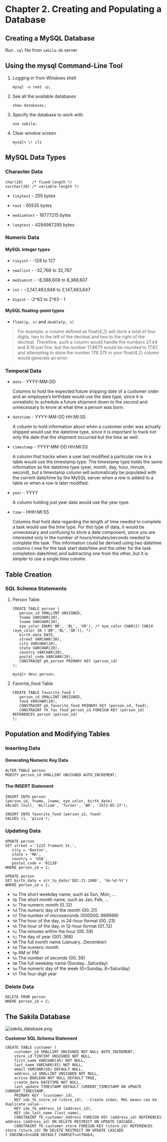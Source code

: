 # Chapter 2. Creating and Populating a Database

## Creating a MySQL Database

Run `.sql` file from `sakila-db` server

## Using the mysql Command-Line Tool

1. Logging in from Windows shell
    ```
   mysql -u root -p;
   ```

2. See all the available databases
    ```
   show databases;
   ```

3. Specify the database to work with
    ```
   use sakila;
   ```

4. Clear window screen
   ```
   mysql> \! cls
   ```

## MySQL Data Types

### Character Data

    char(20)    /* fixed-length */
    varchar(20) /* variable-length */

- `tinytext` - 255 bytes

- `text` - 65535 bytes

- `mediumtext` - 16777215 bytes

- `longtext` - 4294967295 bytes

### Numeric Data

#### MySQL integer types

- `tinyint` - -128 to 127

- `smallint` - -32,768 to 32,767

- `mediumint` - -8,388,608 to 8,388,607

- `int` - −2,147,483,648 to 2,147,483,647

- `bigint` - -2^63 to 2^63 - 1

#### MySQL floating-point types

- `float(p, s)` and `double(p, s)`

> For example, a column defined as float(4,2) will store a total of four digits, two to the left of the decimal and two
> to the right of the decimal. Therefore, such a column would handle the numbers 27.44 and 8.19 just fine, but the
> number
> 17.8675 would be rounded to 17.87, and attempting to store the number 178.375 in your float(4,2) column would generate
> an error.

### Temporal Data

- `date` - YYYY-MM-DD

  Columns to hold the expected future shipping date of a customer order and an employee’s birthdate would use the date
  type, since it is unrealistic to schedule a future shipment down to the second and unnecessary to know at what time a
  person was born.
- `datetime` - YYYY-MM-DD HH:MI:SS

  A column to hold information about when a customer order was actually shipped would use the datetime type, since it is
  important to track not only the date that the shipment occurred but the time as well.
- `timestamp` - YYYY-MM-DD HH:MI:SS

  A column that tracks when a user last modified a particular row in a table would use the timestamp type. The timestamp
  type holds the same information as the datetime type (year, month, day, hour, minute, second), but a timestamp column
  will automatically be populated with the current date/time by the MySQL server when a row is added to a table or when
  a row is later modified.
- `year` - YYYY

  A column holding just year data would use the year type.
- `time` - HHH:MI:SS

  Columns that hold data regarding the length of time needed to complete a task would use the time type. For this type
  of data, it would be unnecessary and confusing to store a date component, since you are interested only in the number
  of hours/minutes/seconds needed to complete the task. This information could be derived using two datetime columns (
  one for the task start date/time and the other for the task completion date/time) and subtracting one from the other,
  but it is simpler to use a single time column.

## Table Creation

### SQL Schema Statements

1. Person Table
   ```
   CREATE TABLE person (
      person_id SMALLINT UNSIGNED,
      fname VARCHAR(20),
      lname VARCHAR(20),
      eye_color ENUM('BR', 'BL', 'GR'), /* eye_color CHAR(2) CHECK (eye_color IN ('BR','BL','GR')), */
      birth_date DATE,
      street VARCHAR(30),
      city VARCHAR(20),
      state VARCHAR(20),
      country VARCHAR(20),
      postal_code VARCHAR(20),
      CONSTRAINT pk_person PRIMARY KEY (person_id)
   );
   ```

   ```
   mysql> desc person;
   ```

2. Favorite_food Table
   ```
   CREATE TABLE favorite_food (
      person_id SMALLINT UNSIGNED,
      food VARCHAR(20),
      CONSTRAINT pk_favorite_food PRIMARY KEY (person_id, food),
      CONSTRAINT fk_fav_food_person_id FOREIGN KEY (person_id) REFERENCES person (person_id)
   );
   ```

## Population and Modifying Tables

### Inserting Data

#### Generating Numeric Key Data

   ```
   ALTER TABLE person
   MODIFY person_id SMALLINT UNSIGNED AUTO_INCREMENT;
   ```

#### The INSERT Statement

   ```
   INSERT INTO person
   (person_id, fname, lname, eye_color, birth_date)
   VALUES (null, 'William', 'Turner', 'BR', '1972-05-27');
   
   INSERT INTO favorite_food (person_id, food)
   VALUES (1, 'pizza');
   ```

### Updating Data

   ```
   UPDATE person
   SET street = '1225 Tremont St.',
      city = 'Boston',
      state = 'MA',
      country = 'USA',
      postal_code = '02138'
   WHERE person_id = 1;
   ```

   ```
   UPDATE person
   SET birth_date = str_to_date('DEC-21-1980', '%b-%d-%Y')
   WHERE person_id = 1;
   ```

- `%a` The short weekday name, such as Sun, Mon, ...
- `%b` The short month name, such as Jan, Feb, ...
- `%c` The numeric month (0..12)
- `%d` The numeric day of the month (00..31)
- `%f` The number of microseconds (000000..999999)
- `%H` The hour of the day, in 24-hour format (00..23)
- `%h` The hour of the day, in 12-hour format (01..12)
- `%i` The minutes within the hour (00..59)
- `%j` The day of year (001..366)
- `%M` The full month name (January…December)
- `%m` The numeric month
- `%p` AM or PM
- `%s` The number of seconds (00..59)
- `%W` The full weekday name (Sunday…Saturday)
- `%w` The numeric day of the week (0=Sunday..6=Saturday)
- `%Y` The four-digit year

### Delete Data

   ```
   DELETE FROM person
   WHERE person_id = 2;
   ```

## The Sakila Database

![sakila_database.png](/sakila-db/sakila_database.png)

**Customer SQL Schema Statement**

    CREATE TABLE customer (
        customer_id SMALLINT UNSIGNED NOT NULL AUTO_INCREMENT,
        store_id TINYINT UNSIGNED NOT NULL, 
        first_name VARCHAR(45) NOT NULL,
        last_name VARCHAR(45) NOT NULL, 
        email VARCHAR(50) DEFAULT NULL, 
        address_id SMALLINT UNSIGNED NOT NULL, 
        active BOOLEAN NOT NULL DEFAULT TRUE, 
        create_date DATETIME NOT NULL, 
        last_update TIMESTAMP DEFAULT CURRENT_TIMESTAMP ON UPDATE CURRENT_TIMESTAMP, 
        PRIMARY KEY  (customer_id), 
        KEY idx_fk_store_id (store_id), --Create index, MUL means can be duplicate value--
        KEY idx_fk_address_id (address_id), 
        KEY idx_last_name (last_name), 
        CONSTRAINT fk_customer_address FOREIGN KEY (address_id) REFERENCES address (address_id) ON DELETE RESTRICT ON UPDATE CASCADE, 
        CONSTRAINT fk_customer_store FOREIGN KEY (store_id) REFERENCES store (store_id) ON DELETE RESTRICT ON UPDATE CASCADE
    ) ENGINE=InnoDB DEFAULT CHARSET=utf8mb4;
